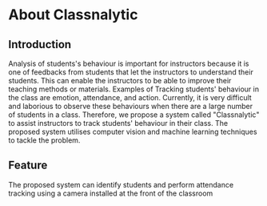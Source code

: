 # About Classnalytic

## Introduction

Analysis of students's behaviour is important for instructors because it is one of feedbacks from students that let the instructors to understand their students. This can enable the instructors to be able to improve their teaching methods or materials. Examples of Tracking students' behaviour in the class are emotion, attendance, and action. Currently, it is very difficult and laborious to observe these behaviours when there are a large number of students in a class. Therefore, we propose a system called "Classnalytic" to assist instructors to track students' behaviour in their class. The proposed system utilises computer vision and machine learning techniques to tackle the problem.

## Feature

The proposed system can identify students and perform attendance tracking using a camera installed at the front of the classroom
